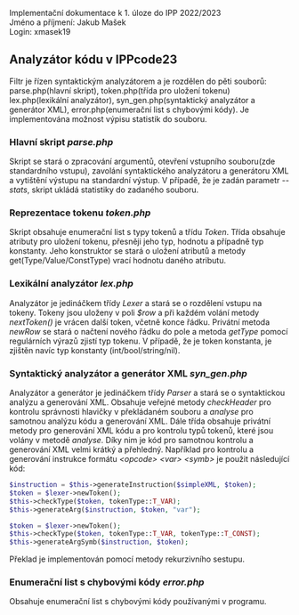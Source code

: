 
Implementační dokumentace k 1. úloze do IPP 2022/2023<br>
Jméno a příjmení: Jakub Mašek<br>
Login: xmasek19
## Analyzátor kódu v IPPcode23
Filtr je řízen syntaktickým analyzátorem a je rozdělen do pěti souborů: parse.php(hlavní skript), token.php(třída pro uložení tokenu) lex.php(lexikální analyzátor), syn_gen.php(syntaktický analyzátor a generátor XML), error.php(enumerační list s chybovými kódy). Je implementována možnost výpisu statistik do souboru.
### Hlavní skript *parse.php*
Skript se stará o zpracování argumentů, otevření vstupního souboru(zde standardního vstupu), zavolání syntaktického analyzátoru a generátoru XML a vytištění výstupu na standardní výstup. V případě, že je zadán parametr *--stats*, skript ukládá statistiky do zadaného souboru.
### Reprezentace tokenu *token.php*
Skript obsahuje enumerační list s typy tokenů a třídu *Token*.
Třída obsahuje atributy pro uložení tokenu, přesněji jeho typ, hodnotu a případně typ konstanty. Jeho konstruktor se stará o uložení atributů a metody get(Type/Value/ConstType) vrací hodnotu daného atributu.
### Lexikální analyzátor *lex.php*
Analyzátor je jedináčkem třídy *Lexer* a stará se o rozdělení vstupu na tokeny. Tokeny jsou uloženy v poli *$row* a při každém volání metody *nextToken()* je vrácen další token, včetně konce řádku. Privátní metoda *newRow* se stará o načtení nového řádku do pole a metoda *getType* pomocí regulárních výrazů zjistí typ tokenu. V případě, že je token konstanta, je zjištěn navíc typ konstanty (int/bool/string/nil).
### Syntaktický analyzátor a generátor XML *syn_gen.php*
Analyzátor a generátor je jedináčkem třídy *Parser* a stará se o syntaktickou analýzu a generování XML. Obsahuje veřejné metody *checkHeader* pro kontrolu správnosti hlavičky v překládaném souboru a *analyse* pro samotnou analýzu kódu a generování XML. Dále třída obsahuje privátní metody pro generování XML kódu a pro kontrolu typů tokenů, které jsou volány v metodě *analyse*. Díky nim je kód pro samotnou kontrolu a generování XML velmi krátký a přehledný. Například pro kontrolu a generování instrukce formátu *\<opcode> \<var> \<symb>* je použit následující kód:
```php
$instruction = $this->generateInstruction($simpleXML, $token);
$token = $lexer->newToken();
$this->checkType($token, tokenType::T_VAR);
$this->generateArg($instruction, $token, "var");

$token = $lexer->newToken();
$this->checkType($token, tokenType::T_VAR, tokenType::T_CONST);
$this->generateArgSymb($instruction, $token);
```
Překlad je implementován pomocí metody rekurzivního sestupu.
### Enumerační list s chybovými kódy *error.php*
Obsahuje enumerační list s chybovými kódy používanými v programu.